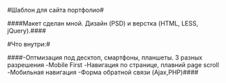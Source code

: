 #Шаблон для сайта портфолио#

####Макет сделан мной. Дизайн (PSD) и верстка (HTML, LESS, jQuery).####

#Что внутри:#

####-Оптмизация под десктоп, смартфоны, планшеты. 3 разных разрешения
-Mobile First
-Навигация по странице, плавний page scroll
-Мобильная навигация
-Форма обратной связи (Ajax,PHP)####


